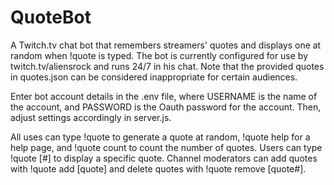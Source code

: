 # QuoteBot

A Twitch.tv chat bot that remembers streamers' quotes and displays one at random when !quote is typed.
The bot is currently configured for use by twitch.tv/aliensrock and runs 24/7 in his chat. Note that the provided quotes in quotes.json can be considered inappropriate for certain audiences.

Enter bot account details in the .env file, where USERNAME is the name of the account, and PASSWORD is the Oauth password for the account.
Then, adjust settings accordingly in server.js.

All uses can type !quote to generate a quote at random, !quote help for a help page, and !quote count to count the number of quotes.
Users can type !quote [#] to display a specific quote.
Channel moderators can add quotes with !quote add [quote] and delete quotes with !quote remove [quote#].

